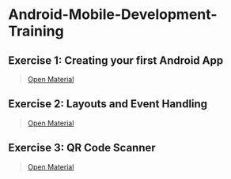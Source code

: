 # Android-Mobile-Development-Training
## Exercise 1: Creating your first Android App
> [Open Material](https://docs.google.com/document/d/e/2PACX-1vSDqbOH9QjYaSNWu5lgRF9Wb_2tvi2RFhiFbHuzPS_apfispG-_p_ffX5NQ6KKiDTU0yupJ6EvKSSOq/pub)

## Exercise 2: Layouts and Event Handling
> [Open Material](https://docs.google.com/document/d/e/2PACX-1vSwYHNPnpbfnYkaTsi_oW1ONx41AH4UOH24fBL4Srs31PpiCxNrQbcjQND57aKNjP-_irpnBLXtzrge/pub)

## Exercise 3: QR Code Scanner
> [Open Material](https://docs.google.com/document/d/e/2PACX-1vS_ws7uhqXj_r2V-Yk38v-MLLEHQz2mvIAD0b0E-680H8sWJg7t-pOvf6Kw6XE-x-Q4iJ5fy30SdCfs/pub)

